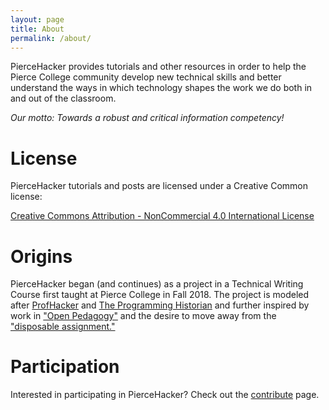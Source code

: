 ```yaml
---
layout: page
title: About
permalink: /about/
---
```


PierceHacker provides tutorials and other resources in order to help the Pierce College community develop new technical skills and better understand the ways in which technology shapes the work we do both in and out of the classroom. 

*Our motto: Towards a robust and critical information competency!*


# License

PierceHacker tutorials and posts are licensed under a Creative Common license:

[Creative Commons Attribution - NonCommercial 4.0 International License](https://creativecommons.org/licenses/by-nc/4.0/)

# Origins

PierceHacker began (and continues) as a project in a Technical Writing Course first taught at Pierce College in Fall 2018. The project is modeled after [ProfHacker](https://profhacker.com/) and [The Programming Historian](https://programminghistorian.org/) and further inspired by work in ["Open Pedagogy"](http://openpedagogy.org/open-pedagogy/) and the desire to move away from the ["disposable assignment."](https://opencontent.org/blog/archives/2975)

# Participation

Interested in participating in PierceHacker? Check out the [contribute](https://jloan.github.io/pierce-hacker/contribute/) page.